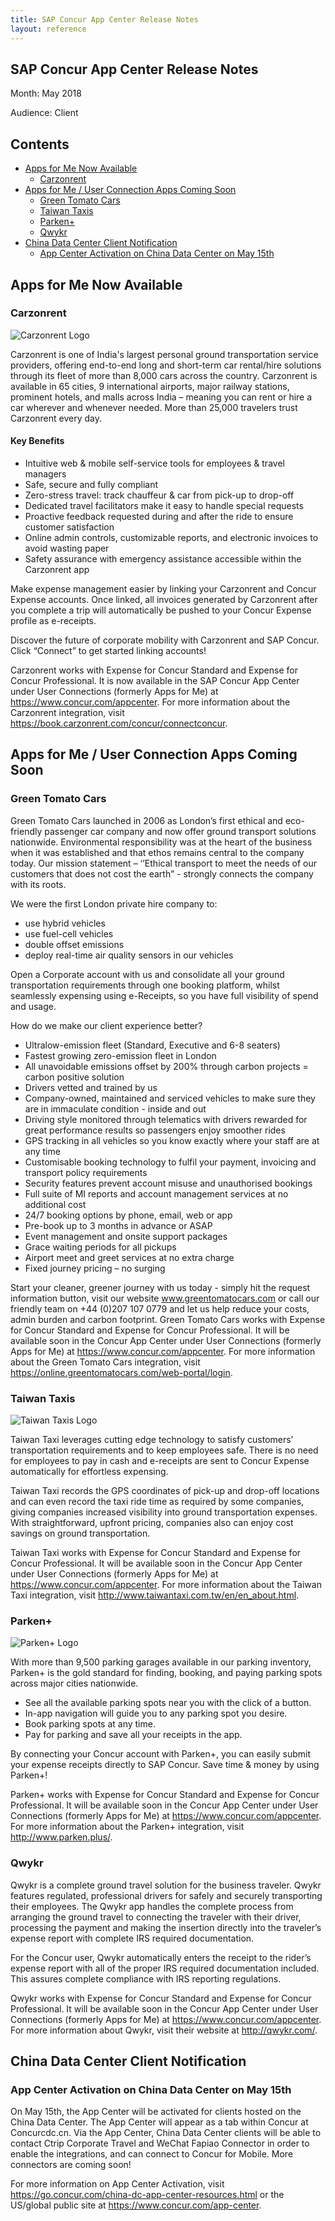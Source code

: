 ```yaml
---
title: SAP Concur App Center Release Notes
layout: reference
---
```


## SAP Concur App Center Release Notes

Month: May 2018

Audience: Client

## Contents

* [Apps for Me Now Available](#apps-for-me-now-available)
  * [Carzonrent](#carzonrent)
* [Apps for Me / User Connection Apps Coming Soon](#apps-for-me-now-available-connection)
  * [Green Tomato Cars](#green-tomato-cars)
  * [Taiwan Taxis](#taiwan-treats)
  * [Parken+](#parken+)
  * [Qwykr](#qwykr)
* [China Data Center Client Notification](#china-data-center)
  * [App Center Activation on China Data Center on May 15th](#activation-may-15)

## <a name="apps-for-me-now-available"></a>Apps for Me Now Available

### <a name="carzonrent"></a>Carzonrent

![Carzonrent Logo](./2018-05-14-app-center-carzonrent-logo.png)

Carzonrent is one of India's largest personal ground transportation service providers, offering end-to-end long and short-term car rental/hire solutions through its fleet of more than 8,000 cars across the country. Carzonrent is available in 65 cities, 9 international airports, major railway stations, prominent hotels, and malls across India – meaning you can rent or hire a car wherever and whenever needed. More than 25,000 travelers trust Carzonrent every day.

#### Key Benefits

* Intuitive web & mobile self-service tools for employees & travel managers
* Safe, secure and fully compliant
* Zero-stress travel: track chauffeur & car from pick-up to drop-off
* Dedicated travel facilitators make it easy to handle special requests
* Proactive feedback requested during and after the ride to ensure customer satisfaction
* Online admin controls, customizable reports, and electronic invoices to avoid wasting paper
* Safety assurance with emergency assistance accessible within the Carzonrent app

Make expense management easier by linking your Carzonrent and Concur Expense accounts. Once linked, all invoices generated by Carzonrent after you complete a trip will automatically be pushed to your Concur Expense profile as e-receipts.

Discover the future of corporate mobility with Carzonrent and SAP Concur. Click “Connect” to get started linking accounts!

Carzonrent works with Expense for Concur Standard and Expense for Concur Professional. It is now available in the SAP Concur App Center under User Connections (formerly Apps for
Me) at https://www.concur.com/appcenter. For more information about the Carzonrent integration, visit https://book.carzonrent.com/concur/connectconcur.

## <a name="apps-for-me-now-available-connection"></a>Apps for Me / User Connection Apps Coming Soon

### <a name="green-tomato-cars"></a>Green Tomato Cars

Green Tomato Cars launched in 2006 as London’s first ethical and eco-friendly passenger car company and now offer ground transport solutions nationwide. Environmental responsibility was at the heart of the business when it was established and that ethos remains central to the company today. Our mission statement – ‘’Ethical transport to meet the needs of our customers that does not cost the earth” - strongly connects the company with its roots.

We were the first London private hire company to:
* use hybrid vehicles
* use fuel-cell vehicles
* double offset emissions
* deploy real-time air quality sensors in our vehicles

Open a Corporate account with us and consolidate all your ground transportation requirements through one booking platform, whilst seamlessly expensing using e-Receipts, so you have full visibility of spend and usage.

How do we make our client experience better?

* Ultralow-emission fleet (Standard, Executive and 6-8 seaters)
* Fastest growing zero-emission fleet in London
* All unavoidable emissions offset by 200% through carbon projects = carbon positive solution
* Drivers vetted and trained by us
* Company-owned, maintained and serviced vehicles to make sure they are in immaculate condition - inside and out
* Driving style monitored through telematics with drivers rewarded for great performance results so passengers enjoy smoother rides
* GPS tracking in all vehicles so you know exactly where your staff are at any time
* Customisable booking technology to fulfil your payment, invoicing and transport policy requirements
* Security features prevent account misuse and unauthorised bookings
* Full suite of MI reports and account management services at no additional cost
* 24/7 booking options by phone, email, web or app
* Pre-book up to 3 months in advance or ASAP
* Event management and onsite support packages
* Grace waiting periods for all pickups
* Airport meet and greet services at no extra charge
* Fixed journey pricing – no surging

Start your cleaner, greener journey with us today - simply hit the request information button, visit our website www.greentomatocars.com or call our friendly team on +44 (0)207 107 0779 and let us help reduce your costs, admin burden and carbon footprint.
Green Tomato Cars works with Expense for Concur Standard and Expense for Concur Professional. It will be available soon in the Concur App Center under User Connections (formerly Apps for
Me) at https://www.concur.com/appcenter. For more information about the Green Tomato Cars integration, visit https://online.greentomatocars.com/web-portal/login.

### <a name="taiwan-treats"></a>Taiwan Taxis

![Taiwan Taxis Logo](./2018-05-14-app-center-taiwan-taxis-logo.png)

Taiwan Taxi leverages cutting edge technology to satisfy customers’ transportation requirements and to keep employees safe. There is no need for employees to pay in cash and e-receipts are sent to Concur Expense automatically for effortless expensing.

Taiwan Taxi records the GPS coordinates of pick-up and drop-off locations and can even record the taxi ride time as required by some companies, giving companies increased visibility into ground transportation expenses. With straightforward, upfront pricing, companies also can enjoy cost savings on ground transportation.

Taiwan Taxi works with Expense for Concur Standard and Expense for Concur Professional. It will be available soon in the Concur App Center under User Connections (formerly Apps for Me) at https://www.concur.com/appcenter. For more information about the Taiwan Taxi integration, visit http://www.taiwantaxi.com.tw/en/en_about.html.

### <a name="parken+"></a>Parken+

![Parken+ Logo](./2018-05-14-app-center-parken-logo.png)

With more than 9,500 parking garages available in our parking inventory, Parken+ is the gold standard for finding, booking, and paying parking spots across major cities nationwide.

* See all the available parking spots near you with the click of a button.
* In-app navigation will guide you to any parking spot you desire.
* Book parking spots at any time.
* Pay for parking and save all your receipts in the app.

By connecting your Concur account with Parken+, you can easily submit your expense receipts directly to SAP Concur. Save time & money by using Parken+!

Parken+ works with Expense for Concur Standard and Expense for Concur Professional. It will be available soon in the Concur App Center under User Connections (formerly Apps for Me) at https://www.concur.com/appcenter. For more information about the Parken+ integration, visit
http://www.parken.plus/.

### <a name="qwykr"></a>Qwykr

Qwykr is a complete ground travel solution for the business traveler. Qwykr features regulated, professional drivers for safely and securely transporting their employees. The Qwykr app handles the complete process from arranging the ground travel to connecting the traveler with their driver, processing the payment and making the insertion directly into the traveler’s expense report with complete IRS required documentation.

For the Concur user, Qwykr automatically enters the receipt to the rider’s expense report with all of the proper IRS required documentation included. This assures complete compliance with IRS reporting regulations.

Qwykr works with Expense for Concur Standard and Expense for Concur Professional. It will be available soon in the Concur App Center under User Connections (formerly Apps for Me) at https://www.concur.com/appcenter. For more information about Qwykr, visit their website at http://qwykr.com/.

## <a name="china-data-center"></a>China Data Center Client Notification

### <a name="activation-may-15"></a>App Center Activation on China Data Center on May 15th

On May 15th, the App Center will be activated for clients hosted on the China Data Center. The App Center will appear as a tab within Concur at Concurcdc.cn. Via the App Center, China Data Center clients will be able to contact Ctrip Corporate Travel and WeChat Fapiao Connector in order to enable the integrations, and can connect to Concur for Mobile. More connectors are coming soon!

For more information on App Center Activation, visit https://go.concur.com/china-dc-app-center-resources.html or the US/global public site at https://www.concur.com/app-center.
